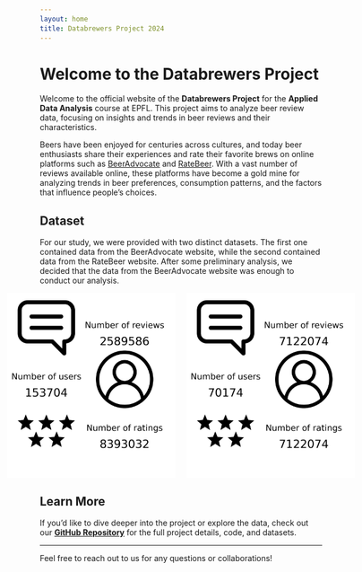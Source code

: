 ```yaml
---
layout: home
title: Databrewers Project 2024
---
```


# Welcome to the Databrewers Project

Welcome to the official website of the **Databrewers Project** for the **Applied Data Analysis** course at EPFL. This project aims to analyze beer review data, focusing on insights and trends in beer reviews and their characteristics.

Beers have been enjoyed for centuries across cultures, and today beer enthusiasts share their experiences and rate their favorite brews on online platforms such as [BeerAdvocate](https://www.beeradvocate.com) and [RateBeer](https://www.ratebeer.com). With a vast number of reviews available online, these platforms have become a gold mine for analyzing trends in beer preferences, consumption patterns, and the factors that influence people’s choices.

## Dataset

For our study, we were provided with two distinct datasets. The first one contained data from the BeerAdvocate website, while the second contained data from the RateBeer website.  After some preliminary analysis, we decided that the data from the BeerAdvocate website was enough to conduct our analysis.


<div style="display: flex; justify-content: center; gap: 20px;">
  <img src="/assets/images/introduction/description_ba.png" alt="Image 1" width="300">
  <img src="/assets/images/introduction/description_rb.png" alt="Image 2" width="300">
</div>





## Learn More

If you’d like to dive deeper into the project or explore the data, check out our **[GitHub Repository](https://github.com/epfl-ada/ada-2024-project-databrewers)** for the full project details, code, and datasets.

---

Feel free to reach out to us for any questions or collaborations!

